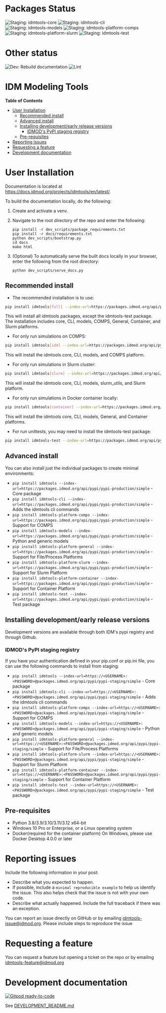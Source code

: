 # Packages Status
![Staging: idmtools-core](https://github.com/InstituteforDiseaseModeling/idmtools/workflows/Staging:%20idmtools-core/badge.svg?branch=dev)
![Staging: idmtools-cli](https://github.com/InstituteforDiseaseModeling/idmtools/workflows/Staging:%20idmtools-cli/badge.svg?branch=dev)
![Staging: idmtools-models](https://github.com/InstituteforDiseaseModeling/idmtools/workflows/Staging:%20idmtools-models/badge.svg?branch=dev)
![Staging: idmtools-platform-comps](https://github.com/InstituteforDiseaseModeling/idmtools/workflows/Staging:%20idmtools-platform-comps/badge.svg?branch=dev)
![Staging: idmtools-platform-slurm](https://github.com/InstituteforDiseaseModeling/idmtools/workflows/Staging:%20idmtools-platform-slurm/badge.svg?branch=dev)
![Staging: idmtools-test](https://github.com/InstituteforDiseaseModeling/idmtools/workflows/Staging:%20idmtools-test/badge.svg?branch=dev)

# Other status
![Dev: Rebuild documentation](https://github.com/InstituteforDiseaseModeling/idmtools/workflows/Rebuild%20documentation/badge.svg?branch=dev)
![Lint](https://github.com/InstituteforDiseaseModeling/idmtools/workflows/Lint/badge.svg?branch=dev)

# IDM Modeling Tools

<!-- START doctoc generated TOC please keep comment here to allow auto update -->
<!-- DON'T EDIT THIS SECTION, INSTEAD RE-RUN doctoc TO UPDATE -->
**Table of Contents**

- [User Installation](#user-installation)
  - [Recommended install](#recommended-install)
  - [Advanced install](#advanced-install)
  - [Installing development/early release versions](#installing-developmentearly-release-versions)
    - [IDMOD's PyPI staging registry](#idmods-pypi-staging-registry)
  - [Pre-requisites](#pre-requisites)
- [Reporting issues](#reporting-issues)
- [Requesting a feature](#requesting-a-feature)
- [Development documentation](#development-documentation)

<!-- END doctoc generated TOC please keep comment here to allow auto update -->

# User Installation

Documentation is located at https://docs.idmod.org/projects/idmtools/en/latest/. 

To build the documentation locally, do the following:

1. Create and activate a venv.
2. Navigate to the root directory of the repo and enter the following:

    ```
    pip install -r dev_scripts/package_requirements.txt
    pip install -r docs/requirements.txt
    python dev_scripts/bootstrap.py
    cd docs
    make html
    ```
3. (Optional) To automatically serve the built docs locally in your browser, enter the following from
   the root directory:

    ```
    python dev_scripts/serve_docs.py
    ```

## Recommended install

- The recommended installation is to use:
```bash
pip install idmtools[full] --index-url=https://packages.idmod.org/api/pypi/pypi-production/simple
```
This will install all idmtools packages, except the idmtools-test package. The installation includes core, CLI, models, COMPS, General, Container, and Slurm platforms.
- For only run simulations on COMPS:
```bash
pip install idmtools[idm] --index-url=https://packages.idmod.org/api/pypi/pypi-production/simple
```
This will install the idmtools core, CLI, models, and COMPS platform.

- For only run simulations in Slurm cluster:
```bash
pip install idmtools[slurm] --index-url=https://packages.idmod.org/api/pypi/pypi-production/simple
```
This will install the idmtools core, CLI, models, slurm_utils, and Slurm platform.

- For only run simulations in Docker container locally:
```bash
pip install idmtools[container] --index-url=https://packages.idmod.org/api/pypi/pypi-production/simple
```
This will install the idmtools core, CLI, models, General, and Container platforms.

- For run unittests, you may need to install the idmtools-test package:
```bash
pip install idmtools-test --index-url=https://packages.idmod.org/api/pypi/pypi-production/simple
```

## Advanced install
You can also install just the individual packages to create minimal environments:

- `pip install idmtools --index-url=https://packages.idmod.org/api/pypi/pypi-production/simple` - Core package
- `pip install idmtools-cli --index-url=https://packages.idmod.org/api/pypi/pypi-production/simple` - Adds the idmtools cli commands
- `pip install idmtools-platform-comps --index-url=https://packages.idmod.org/api/pypi/pypi-production/simple` - Support for COMPS
- `pip install idmtools-models --index-url=https://packages.idmod.org/api/pypi/pypi-production/simple` - Python and generic models
- `pip install idmtools-platform-general --index-url=https://packages.idmod.org/api/pypi/pypi-production/simple` - Support for File/Process Platforms
- `pip install idmtools-platform-slurm --index-url=https://packages.idmod.org/api/pypi/pypi-production/simple` - Support for Slurm Platform
- `pip install idmtools-platform-container --index-url=https://packages.idmod.org/api/pypi/pypi-production/simple` - Support for Container Platform
- `pip install idmtools-test --index-url=https://packages.idmod.org/api/pypi/pypi-production/simple` - Test package

## Installing development/early release versions

Development versions are available through both IDM's pypi registry and through Github.

### IDMOD's PyPI staging registry

If you have your authentication defined in your pip.conf or pip.ini file, you can use the following commands to install from staging:
- `pip install idmtools --index-url=https://<USERNAME>:<PASSWORD>@packages.idmod.org/api/pypi/pypi-staging/simple` - Core package
- `pip install idmtools-cli --index-url=https://<USERNAME>:<PASSWORD>@packages.idmod.org/api/pypi/pypi-staging/simple` - Adds the idmtools cli commands
- `pip install idmtools-platform-comps --index-url=https://<USERNAME>:<PASSWORD>@packages.idmod.org/api/pypi/pypi-staging/simple` - Support for COMPS
- `pip install idmtools-models --index-url=https://<USERNAME>:<PASSWORD>@packages.idmod.org/api/pypi/pypi-staging/simple` - Python and generic models
- `pip install idmtools-platform-general --index-url=https://<USERNAME>:<PASSWORD>@packages.idmod.org/api/pypi/pypi-staging/simple` - Support for File/Process Platforms
- `pip install idmtools-platform-slurm --index-url=https://<USERNAME>:<PASSWORD>@packages.idmod.org/api/pypi/pypi-staging/simple` - Support for Slurm Platform
- `pip install idmtools-platform-container --index-url=https://<USERNAME>:<PASSWORD>@packages.idmod.org/api/pypi/pypi-staging/simple` - Support for Container Platform
- `pip install idmtools-test --index-url=https://<USERNAME>:<PASSWORD>@packages.idmod.org/api/pypi/pypi-staging/simple` - Test package

## Pre-requisites
- Python 3.8/3.9/3.10/3.11/3.12 x64-bit
- Windows 10 Pro or Enterprise, or a Linux operating system
- Docker(required for the container platform)
  On Windows, please use Docker Desktop 4.0.0 or later

# Reporting issues

Include the following information in your post:

-   Describe what you expected to happen.
-   If possible, include a `minimal reproducible example` to help us
    identify the issue. This also helps check that the issue is not with
    your own code.
-   Describe what actually happened. Include the full traceback if there
    was an exception.

You can report an issue directly on GitHub or by emailing [idmtools-issue@idmod.org](mailto:idmtools-issue@idmod.org). Please include steps to reproduce the issue

# Requesting a feature 

You can request a feature but opening a ticket on the repo or by emailing [idmtools-feature@idmod.org](mailto:idmtools-feature@idmod.org)

# Development documentation

[![Gitpod ready-to-code](https://img.shields.io/badge/Gitpod-ready--to--code-blue?logo=gitpod)](https://gitpod.io/#https://github.com/InstituteforDiseaseModeling/idmtools)

See [DEVELOPMENT_README.md](DEVELOPMENT_README.md)